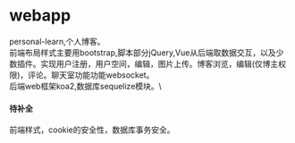 # webapp
personal-learn,个人博客。\
前端布局样式主要用bootstrap,脚本部分jQuery,Vue从后端取数据交互，以及少数插件。实现用户注册，用户空间，编辑，图片上传。博客浏览，编辑(仅博主权限)，评论。聊天室功能功能websocket。\
后端web框架koa2,数据库sequelize模块。\
#### 待补全
前端样式，cookie的安全性，数据库事务安全。


